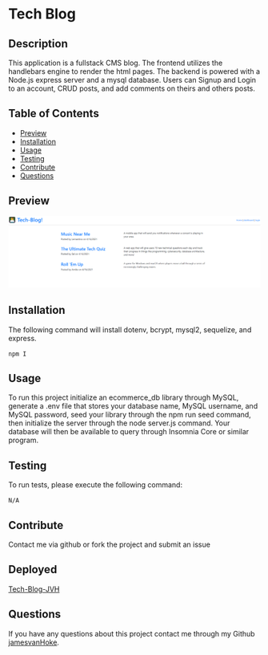 # Tech Blog
         
## Description

This application is a fullstack CMS blog. The frontend utilizes  the handlebars engine to render the html pages. The backend is powered with a Node.js express server and a mysql database. Users can Signup and Login to an account, CRUD posts, and add comments on theirs and others posts.

## Table of Contents

* [Preview](#Preview)
* [Installation](#installation)
* [Usage](#usage)
* [Testing](#testing)
* [Contribute](#contribute)
* [Questions](#questions)

## Preview

<img src=".\public\img\23e43720e01157b81d028b0a2ba7a1fa.png">

## Installation

The following command will install dotenv, bcrypt, mysql2, sequelize, and express.

```
npm I
```

## Usage

To run this project initialize an ecommerce_db library through MySQL, generate a .env file that stores your database name, MySQL username, and MySQL password, seed your library through the npm run seed command, then initialize the server through the node server.js command. Your database will then be available to query through Insomnia Core or similar program.

## Testing

To run tests, please execute the following command:

```
N/A
```

## Contribute
Contact me via github or fork the project and submit an issue 

## Deployed

<a href="https://tech-blog-jvh.herokuapp.com">Tech-Blog-JVH</a>

## Questions
If you have any questions about this project contact me through my Github [jamesvanHoke](https://github.com/jamesvanHoke).
